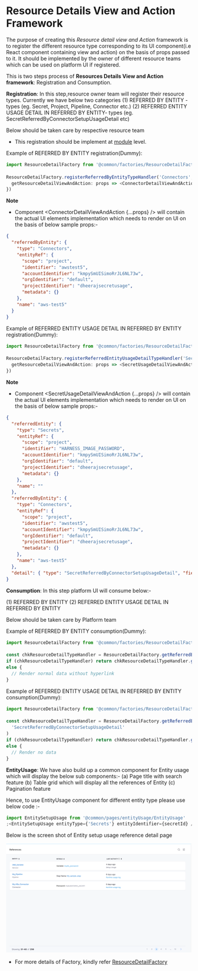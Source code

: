 # Resource Details View and Action Framework

The purpose of creating this _Resource detail view and Action_ framework is to register the different resource type corresponding to its UI component(i.e React component containing view and action) on the basis of props passed to it. It should be implemented by the owner of different resource teams which can be used on platform UI if registered.

This is two steps process of **Resources Details View and Action framework**: Registration and Consumption.

**Registration**: In this step,resource owner team will register their resource types. Currently we have below two categories
(1) REFERRED BY ENTITY - types (eg. Secret, Project, Pipeline, Connector etc.)
(2) REFERRED ENTITY USAGE DETAIL IN REFERRED BY ENTITY- types (eg. SecretReferredByConnectorSetupUsageDetail etc)

Below should be taken care by respective resource team

- This registration should be implement at [module](https://github.com/wings-software/nextgenui/blob/master/src/modules/README.md) level.

Example of REFERRED BY ENTITY registration(Dummy):

```typescript
import ResourceDetailFactory from '@common/factories/ResourceDetailFactory'

ResourceDetailFactory.registerReferredByEntityTypeHandler('Connectors', {
  getResourceDetailViewAndAction: props => <ConnectorDetailViewAndAction {...props} />
})
```

**Note**

- Component <ConnectorDetailViewAndAction {...props} /> will contain the actual UI elements implementation which needs to render on UI on the basis of below sample props:-

```json
{
  "referredByEntity": {
    "type": "Connectors",
    "entityRef": {
      "scope": "project",
      "identifier": "awstest5",
      "accountIdentifier": "kmpySmUISimoRrJL6NL73w",
      "orgIdentifier": "default",
      "projectIdentifier": "dheerajsecretusage",
      "metadata": {}
    },
    "name": "aws-test5"
  }
}
```

Example of REFERRED ENTITY USAGE DETAIL IN REFERRED BY ENTITY registration(Dummy):

```typescript
import ResourceDetailFactory from '@common/factories/ResourceDetailFactory'

ResourceDetailFactory.registerReferredEntityUsageDetailTypeHandler('SecretReferredByConnectorSetupUsageDetail', {
  getResourceDetailViewAndAction: props => <SecretUsageDetailViewAndAction {...props} />
})
```

**Note**

- Component <SecretUsageDetailViewAndAction {...props} /> will contain the actual UI elements implementation which needs to render on UI on the basis of below sample props:-

```json
{
  "referredEntity": {
    "type": "Secrets",
    "entityRef": {
      "scope": "project",
      "identifier": "HARNESS_IMAGE_PASSWORD",
      "accountIdentifier": "kmpySmUISimoRrJL6NL73w",
      "orgIdentifier": "default",
      "projectIdentifier": "dheerajsecretusage",
      "metadata": {}
    },
    "name": ""
  },
  "referredByEntity": {
    "type": "Connectors",
    "entityRef": {
      "scope": "project",
      "identifier": "awstest5",
      "accountIdentifier": "kmpySmUISimoRrJL6NL73w",
      "orgIdentifier": "default",
      "projectIdentifier": "dheerajsecretusage",
      "metadata": {}
    },
    "name": "aws-test5"
  },
  "detail": { "type": "SecretReferredByConnectorSetupUsageDetail", "fieldName": "secretKeyRef" }
}
```

**Consumption**: In this step platform UI will consume below:-

(1) REFERRED BY ENTITY
(2) REFERRED ENTITY USAGE DETAIL IN REFERRED BY ENTITY

Below should be taken care by Platform team

Example of REFERRED BY ENTITY consumption(Dummy):

```typescript
import ResourceDetailFactory from '@common/factories/ResourceDetailFactory'

const chkResourceDetailTypeHandler = ResourceDetailFactory.getReferredByEntityTypeHandler('Connectors')
if (chkResourceDetailTypeHandler) return chkResourceDetailTypeHandler.getResourceDetailViewAndAction({ props })
else {
  // Render normal data without hyperlink
}
```

Example of REFERRED ENTITY USAGE DETAIL IN REFERRED BY ENTITY consumption(Dummy):

```typescript
import ResourceDetailFactory from '@common/factories/ResourceDetailFactory'

const chkResourceDetailTypeHandler = ResourceDetailFactory.getReferredEntityUsageDetailTypeHandler(
  'SecretReferredByConnectorSetupUsageDetail'
)
if (chkResourceDetailTypeHandler) return chkResourceDetailTypeHandler.getResourceDetailViewAndAction({ props })
else {
  // Render no data
}
```

**EntityUsage**: We have also build up a common component for Entity usage which will display the below sub components:-
(a) Page title with search feature
(b) Table grid which will display all the references of Entity
(c) Pagination feature

Hence, to use EntityUsage component for different entity type please use below code :-

```typescript
import EntitySetupUsage from '@common/pages/entityUsage/EntityUsage'
;<EntitySetupUsage entityType={'Secrets'} entityIdentifier={secretId} />
```

Below is the screen shot of Entity setup usage reference detail page

![Entity setup usage - references](../images/entity-usage-references.png)

- For more details of Factory, kindly refer [ResourceDetailFactory](https://github.com/wings-software/nextgenui/blob/master/src/modules/10-common/factories/ResourceDetailFactory.tsx)
